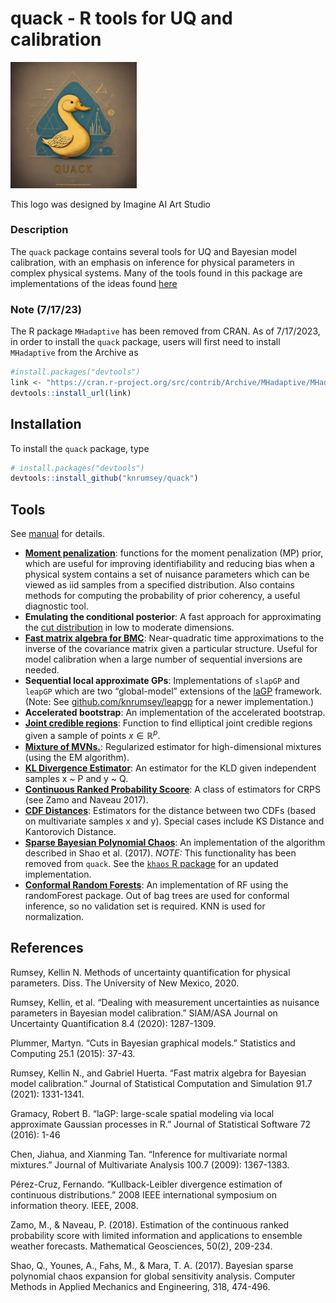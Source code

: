 
<!-- README.md is generated from README.Rmd. Please edit that file -->

# quack - R tools for UQ and calibration

<div class="figure">

<img src="inst/logos/QUACK.png" alt="This logo was designed by Imagine AI Art Studio" width="40%" />
<p class="caption">
This logo was designed by Imagine AI Art Studio
</p>

</div>

### Description

The `quack` package contains several tools for UQ and Bayesian model
calibration, with an emphasis on inference for physical parameters in
complex physical systems. Many of the tools found in this package are
implementations of the ideas found
[here](https://digitalrepository.unm.edu/cgi/viewcontent.cgi?article=1165&=&context=math_etds&=&sei-redir=1&referer=https%253A%252F%252Fscholar.google.com%252Fscholar%253Fhl%253Den%2526as_sdt%253D0%25252C32%2526q%253DKellin%252BRumsey%252Bphysical%252Bparameters%2526btnG%253D#search=%22Kellin%20Rumsey%20physical%20parameters%22)

### Note (7/17/23)

The R package `MHadaptive` has been removed from CRAN. As of 7/17/2023,
in order to install the `quack` package, users will first need to
install `MHadaptive` from the Archive as

``` r
#install.packages("devtools")
link <- "https://cran.r-project.org/src/contrib/Archive/MHadaptive/MHadaptive_1.1-8.tar.gz"
devtools::install_url(link)
```

## Installation

To install the `quack` package, type

``` r
# install.packages("devtools")
devtools::install_github("knrumsey/quack")
```

## Tools

See
[manual](https://github.com/knrumsey/quack/blob/master/quack_0.0.0.9000.pdf)
for details.

- [**Moment
  penalization**](https://epubs.siam.org/doi/pdf/10.1137/19M1283707?casa_token=javZzkQnG4oAAAAA:NqF-i_Wpuz5I8j0IHYK-j-q4QzoJr04ohxO1PBMHLwKE640bTAD1MsalHKtFBu1-VTsuu4sR):
  functions for the moment penalization (MP) prior, which are useful for
  improving identifiability and reducing bias when a physical system
  contains a set of nuisance parameters which can be viewed as iid
  samples from a specified distribution. Also contains methods for
  computing the probability of prior coherency, a useful diagnostic
  tool.
- **Emulating the conditional posterior**: A fast approach for
  approximating the [cut
  distribution](https://idp.springer.com/authorize/casa?redirect_uri=https://link.springer.com/article/10.1007/s11222-014-9503-z&casa_token=K78vRWO3qrQAAAAA:12SChC4sxODP5fp0NYdGSQ-1YybCxPndiT6JZb_NXdKtVlf3-eRa87JvfULTvZs1D30yMOJkWZfOpdQ)
  in low to moderate dimensions.
- [**Fast matrix algebra for
  BMC**](https://www.tandfonline.com/doi/pdf/10.1080/00949655.2020.1850729?casa_token=aa1qKL4wpeoAAAAA:R5KvrccY4aWIDYLi5OqQKYHCfV5JMK-nEKytBwjmAqwSgW8miqZMlfqs9yStkQDXqtW3PHg74j4):
  Near-quadratic time approximations to the inverse of the covariance
  matrix given a particular structure. Useful for model calibration when
  a large number of sequential inversions are needed.
- **Sequential local approximate GPs**: Implementations of `slapGP` and
  `leapGP` which are two “global-model” extensions of the
  [laGP](https://www.jstatsoft.org/index.php/jss/article/view/v072i01/1030)
  framework. (Note: See
  [github.com/knrumsey/leapgp](https://www.github.com/knrumsey/leapgp)
  for a newer implementation.)
- **Accelerated bootstrap**: An implementation of the accelerated
  bootstrap.
- [**Joint credible
  regions**](https://stats.stackexchange.com/questions/361350/joint-credible-regions-from-mcmc-draws):
  Function to find elliptical joint credible regions given a sample of
  points $x \in \mathbb R^p$.
- [**Mixture of
  MVNs.**](https://www.sciencedirect.com/science/article/pii/S0047259X08002728):
  Regularized estimator for high-dimensional mixtures (using the EM
  algorithm).
- [**KL Divergence
  Estimator**](https://ieeexplore.ieee.org/abstract/document/4595271):
  An estimator for the KLD given independent samples x ~ P and y ~ Q.
- [**Continuous Ranked Probability
  Scoore**](https://link.springer.com/article/10.1007/s11004-017-9709-7):
  A class of estimators for CRPS (see Zamo and Naveau 2017).
- [**CDF
  Distances**](https://methods.stat.kit.edu/download/doc_secure1/3_StochModels.pdf):
  Estimators for the distance between two CDFs (based on multivariate
  samples x and y). Special cases include KS Distance and Kantorovich
  Distance.
- [**Sparse Bayesian Polynomial
  Chaos**](https://hal.science/hal-01476649/document): An implementation
  of the algorithm described in Shao et al. (2017). *NOTE:* This
  functionality has been removed from `quack`. See the [`khaos` R
  package](https://github.com/knrumsey/khaos) for an updated
  implementation.
- [**Conformal Random
  Forests**](https://link.springer.com/article/10.1007/s10994-014-5453-0):
  An implementation of RF using the randomForest package. Out of bag
  trees are used for conformal inference, so no validation set is
  required. KNN is used for normalization.

## References

Rumsey, Kellin N. Methods of uncertainty quantification for physical
parameters. Diss. The University of New Mexico, 2020.

Rumsey, Kellin, et al. “Dealing with measurement uncertainties as
nuisance parameters in Bayesian model calibration.” SIAM/ASA Journal on
Uncertainty Quantification 8.4 (2020): 1287-1309.

Plummer, Martyn. “Cuts in Bayesian graphical models.” Statistics and
Computing 25.1 (2015): 37-43.

Rumsey, Kellin N., and Gabriel Huerta. “Fast matrix algebra for Bayesian
model calibration.” Journal of Statistical Computation and Simulation
91.7 (2021): 1331-1341.

Gramacy, Robert B. “laGP: large-scale spatial modeling via local
approximate Gaussian processes in R.” Journal of Statistical Software 72
(2016): 1-46

Chen, Jiahua, and Xianming Tan. “Inference for multivariate normal
mixtures.” Journal of Multivariate Analysis 100.7 (2009): 1367-1383.

Pérez-Cruz, Fernando. “Kullback-Leibler divergence estimation of
continuous distributions.” 2008 IEEE international symposium on
information theory. IEEE, 2008.

Zamo, M., & Naveau, P. (2018). Estimation of the continuous ranked
probability score with limited information and applications to ensemble
weather forecasts. Mathematical Geosciences, 50(2), 209-234.

Shao, Q., Younes, A., Fahs, M., & Mara, T. A. (2017). Bayesian sparse
polynomial chaos expansion for global sensitivity analysis. Computer
Methods in Applied Mechanics and Engineering, 318, 474-496.
